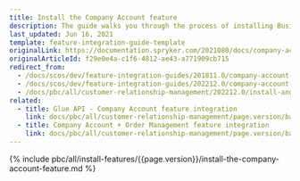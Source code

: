 ```yaml
---
title: Install the Company Account feature
description: The guide walks you through the process of installing Business on Behalf, Company Account Storage, and Company Account OAuth functionality into your project.
last_updated: Jun 16, 2021
template: feature-integration-guide-template
originalLink: https://documentation.spryker.com/2021080/docs/company-account-feature-integration
originalArticleId: f29e0e4a-c1f6-4812-ae43-a771909cb715
redirect_from:
  - /docs/scos/dev/feature-integration-guides/201811.0/company-account-feature-integration.html
  - /docs/scos/dev/feature-integration-guides/202212.0/company-account-feature-integration.html
  - /docs/pbc/all/customer-relationship-management/202212.0/install-and-upgrade/install-features/install-the-company-account-feature.html
related:
  - title: Glue API - Company Account feature integration
    link: docs/pbc/all/customer-relationship-management/page.version/base-shop/install-and-upgrade/install-glue-api/install-the-company-account-glue-api.html
  - title: Company Account + Order Management feature integration
    link: docs/pbc/all/customer-relationship-management/page.version/base-shop/install-and-upgrade/install-features/install-the-company-account-order-management-feature.html
---
```


{% include pbc/all/install-features/{{page.version}}/install-the-company-account-feature.md %} <!-- To edit, see /_includes/pbc/all/install-features/202204.0/install-the-company-account-feature.md -->
